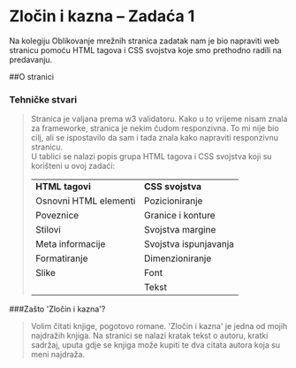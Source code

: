# Zločin i kazna – Zadaća 1
Na kolegiju Oblikovanje mrežnih stranica zadatak nam je bio napraviti web stranicu pomoću HTML tagova i CSS svojstva koje smo prethodno radili na predavanju.



##O stranici
### Tehničke stvari
>Stranica je valjana prema w3 validatoru. Kako u to vrijeme nisam znala za frameworke, stranica je nekim čudom responzivna. To mi nije bio cilj, ali se ispostavilo da sam i tada znala kako napraviti responzivnu stranicu. 
> <br />U tablici se nalazi popis grupa HTML tagova i CSS svojstva koji su korišteni u ovoj zadaći:
><table>
><tr>
><td><b>HTML tagovi</b></td>
><td><b>CSS svojstva</b></td>
></tr>
><tr>
><td>Osnovni HTML elementi</td>
><td>Pozicioniranje</td>
></tr>
><tr>
><td>Poveznice</td>
><td>Granice i konture</td>
></tr>
><tr>
><td>Stilovi</td>
><td>Svojstva margine</td>
></tr>
><tr>
><td>Meta informacije</td>
><td>Svojstva ispunjavanja</td>
></tr>
><tr>
><td>Formatiranje</td>
><td>Dimenzioniranje</td>
></tr>
><tr>
><td>Slike</td>
><td>Font</td>
></tr>
><tr>
><td></td>
><td>Tekst</td>
></tr>
></table>

###Zašto 'Zločin i kazna'?
>Volim čitati knjige, pogotovo romane. 'Zločin i kazna' je jedna od mojih najdražih knjiga. Na stranici se nalazi kratak tekst o autoru, kratki sadržaj, uputa gdje se knjiga može kupiti te dva citata autora koja su meni najdraža. 


